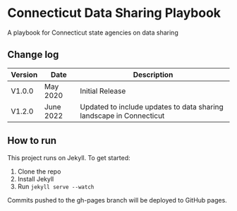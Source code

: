 # Connecticut Data Sharing Playbook
A playbook for Connecticut state agencies on data sharing

## Change log 
| Version     | Date        | Description |
| ----------- | ----------- | ----------- |
| V1.0.0      | May 2020    | Initial Release |
| V1.2.0      | June 2022   | Updated to include updates to data sharing landscape in Connecticut |

## How to run
This project runs on Jekyll. To get started:

1) Clone the repo
2) Install Jekyll
3) Run `jekyll serve --watch`

Commits pushed to the gh-pages branch will be deployed to GitHub pages.
